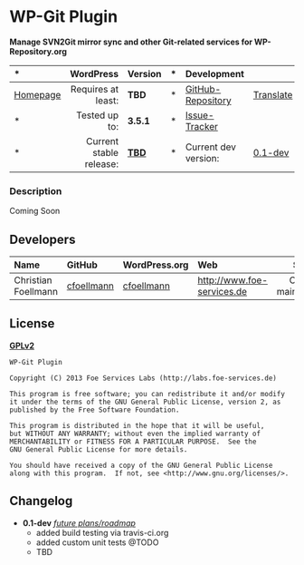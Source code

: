 # WP-Git Plugin
__Manage SVN2Git mirror sync and other Git-related services for WP-Repository.org__



| *                 | WordPress					| Version			| *		| Development				|					|
| :----             | ----:						| :----				| :---: | :----						| :----				|
| [Homepage][1.1]   | Requires at least:		| __TBD__			| *		| [GitHub-Repository][1.3]	| [Translate][1.7]	|
| *                 | Tested up to:				| __3.5.1__			| *		| [Issue-Tracker][1.4]		|					|
| *                 | Current stable release:	| __[TBD][1.5]__	| *		| Current dev version:		| [0.1-dev][1.8]	|

[1.1]: https://github.com/wp-repository/wp-git-plugin
[1.3]: https://github.com/wp-repository/wp-git-plugin
[1.4]: https://github.com/wp-repository/wp-git-plugin/issues
[1.5]: #
[1.7]: https://translate.foe-services.de/projects/wp-git-plugin
[1.8]: https://github.com/wp-repository/wp-git-plugin/archive/master.zip

### Description
Coming Soon


## Developers
| Name					| GitHub				| WordPress.org			| Web									| Status				|
| :----					| :----					| :----					| :----									| ----:					|
| Christian Foellmann	| [cfoellmann][2.1.1]	| [cfoellmann][2.1.2]	| http://www.foe-services.de			| Current maintainer	|

[2.1.1]: https://github.com/cfoellmann
[2.1.2]: http://profiles.wordpress.org/cfoellmann


## License
__[GPLv2](http://www.gnu.org/licenses/gpl-2.0.html)__

	WP-Git Plugin

	Copyright (C) 2013 Foe Services Labs (http://labs.foe-services.de)

	This program is free software; you can redistribute it and/or modify
	it under the terms of the GNU General Public License, version 2, as 
	published by the Free Software Foundation.

	This program is distributed in the hope that it will be useful,
	but WITHOUT ANY WARRANTY; without even the implied warranty of
	MERCHANTABILITY or FITNESS FOR A PARTICULAR PURPOSE.  See the
	GNU General Public License for more details.

	You should have received a copy of the GNU General Public License
	along with this program.  If not, see <http://www.gnu.org/licenses/>. 


## Changelog
* __0.1-dev__ _[future plans/roadmap][4.1]_
	* added build testing via travis-ci.org
	* added custom unit tests @TODO
	* TBD

[4.1]: ../../issues